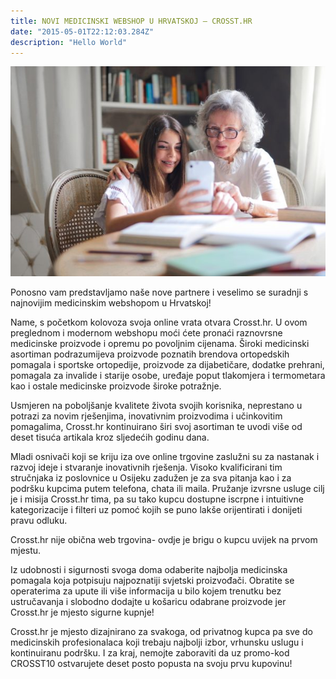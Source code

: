 ```yaml
---
title: NOVI MEDICINSKI WEBSHOP U HRVATSKOJ – CROSST.HR
date: "2015-05-01T22:12:03.284Z"
description: "Hello World"
---
```


![ ](./post1.jpg)

Ponosno vam predstavljamo naše nove partnere i veselimo se suradnji s najnovijim medicinskim webshopom u Hrvatskoj!

Name, s početkom kolovoza svoja online vrata otvara Crosst.hr.  U ovom preglednom i modernom webshopu moći ćete pronaći raznovrsne medicinske proizvode i opremu po povoljnim cijenama. Široki medicinski asortiman podrazumijeva proizvode poznatih brendova ortopedskih pomagala i sportske ortopedije, proizvode za dijabetičare, dodatke prehrani, pomagala za invalide i starije osobe, uređaje poput tlakomjera i termometara kao i ostale medicinske proizvode široke potražnje.

Usmjeren na poboljšanje kvalitete života svojih korisnika, neprestano u potrazi za novim rješenjima, inovativnim proizvodima i učinkovitim pomagalima, Crosst.hr kontinuirano širi svoj asortiman te uvodi više od deset tisuća artikala kroz sljedećih godinu dana.

Mladi osnivači koji se kriju iza ove online trgovine zaslužni su za nastanak i razvoj ideje i stvaranje inovativnih rješenja. Visoko kvalificirani tim stručnjaka iz poslovnice u Osijeku zadužen je za sva pitanja kao i za podršku kupcima putem telefona, chata ili maila.  Pružanje izvrsne usluge cilj je i misija Crosst.hr tima, pa su tako kupcu dostupne iscrpne i intuitivne kategorizacije i filteri uz pomoć kojih se puno lakše orijentirati i donijeti pravu odluku.

Crosst.hr nije obična web trgovina- ovdje je brigu o kupcu uvijek na prvom mjestu.

Iz udobnosti i sigurnosti svoga doma odaberite najbolja medicinska pomagala koja potpisuju najpoznatiji svjetski proizvođači. Obratite se operaterima za upute ili više informacija u bilo kojem trenutku bez ustručavanja i slobodno dodajte u košaricu odabrane proizvode jer Crosst.hr je mjesto sigurne kupnje!

Crosst.hr je mjesto dizajnirano za svakoga, od privatnog kupca pa sve do medicinskih profesionalaca koji trebaju najbolji izbor, vrhunsku uslugu i kontinuiranu podršku. I za kraj, nemojte zaboraviti da uz promo-kod CROSST10 ostvarujete deset posto popusta na svoju prvu kupovinu!